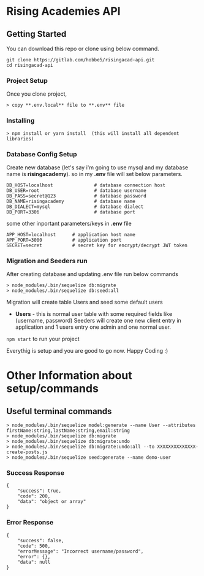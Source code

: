 # Rising Academies API

## Getting Started

You can download this repo or clone using below command.

```
git clone https://gitlab.com/hobbe5/risingacad-api.git
cd risingacad-api

```

### Project Setup

Once you clone project,

```
> copy **.env.local** file to **.env** file
```

### Installing

```
> npm install or yarn install  (this will install all dependent libraries)
```

### Database Config Setup

Create new database (let's say i'm going to use mysql and my database name is **risingacademy**).
so in my **.env** file will set below parameters.

```
DB_HOST=localhost               # database connection host
DB_USER=root                    # database username
DB_PASS=secret@123              # database password
DB_NAME=risingacademy           # database name
DB_DIALECT=mysql                # database dialect
DB_PORT=3306                    # database port
```

some other inportant parameters/keys in **.env** file

```
APP_HOST=localhost      # application host name
APP_PORT=3000           # application port
SECRET=secret           # secret key for encrypt/decrypt JWT token
```

### Migration and Seeders run

After creating database and updating .env file run below commands

```
> node_modules/.bin/sequelize db:migrate
> node_modules/.bin/sequelize db:seed:all
```

Migration will create table Users and seed some default users

- **Users** - this is normal user table with some required fields like (username, password)
  Seeders will create one new client entry in application and 1 users entry one admin and one normal user.

`npm start` to run your project

Everythig is setup and you are good to go now. Happy Coding :)

# Other Information about setup/commands

## Useful terminal commands

```
> node_modules/.bin/sequelize model:generate --name User --attributes firstName:string,lastName:string,email:string
> node_modules/.bin/sequelize db:migrate
> node_modules/.bin/sequelize db:migrate:undo
> node_modules/.bin/sequelize db:migrate:undo:all --to XXXXXXXXXXXXXX-create-posts.js
> node_modules/.bin/sequelize seed:generate --name demo-user
```

### Success Response

```
{
    "success": true,
    "code": 200,
    "data": "object or array"
}
```

### Error Response

```
{
    "success": false,
    "code": 500,
    "errorMessage": "Incorrect username/password",
    "error": {},
    "data": null
}
```

